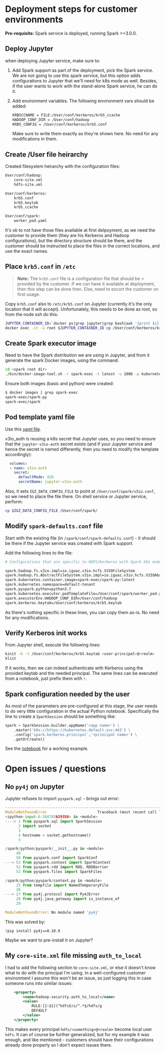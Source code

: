 # Deployment steps for customer environments

**Pre-requisite:** Spark service is deployed, running Spark >=3.0.0.

## Deploy Jupyter

when deploying Jupyter service, make sure to:

1. Add Spark support as part of the deployment, pick the Spark service. We are not going to use this spark service, but this option adds configurations to Jupyter that we'll need for k8s mode as well. Besides, if the user wants to work with the stand-alone Spark service, he can do it.
2. Add environment variables. The following environment vars should be added:

    ```bash
    KRB5CCNAME = FILE:/User/conf/kerberos/krb5_ccache
    HADOOP_CONF_DIR = /User/conf/hadoop
    KRB5_CONFIG = /User/conf/kerberos/krb5.conf
    ```

    Make sure to write them exactly as they're shown here. No need for any modifications in them.

## Create /User file heirarchy

Created filesystem heirarchy with the configuration files:

```bash
User/conf/hadoop:
    core-site.xml
    hdfs-site.xml

User/conf/kerberos:
    krb5.conf
    krb5.keytab
    krb5_ccache

User/conf/spark:
    worker_pod.yaml
```

It's ok to not have those files available at first delpoyment, as we need the customer to provide them (they are his Kerberos and Hadoop configurations), but the directory structure should be there, and the customer should be instructed to place the files in the correct locations, and use the exact names.

## Place `krb5.conf` in `/etc`

>**Note:** The `krb5.conf` file is a configuration file that should be <
provided by the customer. If we can have it available at deployment, then this step can be done then. Else, need to escort the customer on first usage.

Copy `krb5.conf` also to `/etc/krb5.conf` on Jupyter (currently it's the only location that it will accept). Unfortunately, this needs to be done as root, so from the node ssh do this:

```bash
JUPYTER_CONTAINER_ID=`docker ps|grep jupyter|grep bash|awk '{print $1}'`
docker exec -it -u root $JUPYTER_CONTAINER_ID cp /User/conf/kerberos/krb5.conf /etc/krb5.conf
```

## Create Spark executor image

Need to have the Spark distribution we are using in Jupyter, and from it generate the spark Docker images, using the command:

```bash
cd <spark root dir>
./bin/docker-image-tool.sh -r spark-exec -t latest -u 1000 -p kubernetes/dockerfiles/spark/bindings/python/Dockerfile build
```

Ensure both images (basic and python) were created:

```bash
$ docker images | grep spark-exec
spark-exec/spark-py                                                                                                               latest                                  f059bac69989        13 seconds ago       992MB
spark-exec/spark                                                                                                                  latest                                  22f1da7cc733        About a minute ago   522MB
```

## Pod template yaml file

Use this [yaml file](./worker_pod.yaml).

v3io_auth is reusing a k8s secret that Jupyter uses, so you need to ensure that the `jupyter-v3io-auth` secret exists (and if your Jupyter service and hence the secret is named differently, then you need to modify the template accordingly):

```yaml
  volumes:
  - name: v3io-auth
    secret:
      defaultMode: 420
      secretName: jupyter-v3io-auth
```

Also, it sets `IGZ_DATA_CONFIG_FILE` to point at `/User/conf/spark/v3io.conf`, so we need to place the file there. On shell service or Jupyter service, perform:

```bash
cp $IGZ_DATA_CONFIG_FILE /User/conf/spark/
```

## Modify `spark-defaults.conf` file

Start with the existing file (in `/spark/conf/spark-defaults.conf`) - it should be there if the Jupyter service was created with Spark support.

Add the following lines to the file:

```bash
# Configurations that are specific to HDFS/Kerberos with Spark k8s mode.

spark.hadoop.fs.v3io.impl=io.iguaz.v3io.hcfs.V3IOFileSystem
spark.hadoop.fs.AbstractFileSystem.v3io.impl=io.iguaz.v3io.hcfs.V3IOAbstractFileSystem
spark.kubernetes.container.image=spark-exec/spark-py:latest
spark.kubernetes.namespace=default-tenant
spark.pyspark.python=python3.7
spark.kubernetes.executor.podTemplateFile=/User/conf/spark/worker_pod.yaml
spark.executorEnv.HADOOP_CONF_DIR=/User/conf/hadoop
spark.kerberos.keytab=/User/conf/kerberos/krb5.keytab
```

As there's nothing specific in these lines, you can copy them as-is. No need for any modifications.

## Verify Kerberos init works

From Jupyter shell, execute the following lines:

```bash
kinit -k -t /User/conf/kerberos/krb5.keytab <user-principal>@<realm>
klist
```

If it works, then we can indeed authenticate with Kerberos using the provided keytab and the needed principal.
The same lines can be executed from a notebook, just prefix them with `!`.

## Spark configuration needed by the user

As most of the parameters are pre-configured at this stage, the user needs to do very little configuration in the actual Python notebook. Specifically the line to create a `SparkSession` should be something like:

```python
spark = SparkSession.builder.appName('<app name>') \
    .master('k8s://https://kubernetes.default.svc:443') \
    .config('spark.kerberos.principal','<principal name>') \
    .getOrCreate()
```

See the [notebook](./spark-k8s.ipynb) for a working example.

# Open issues / questions

## No `py4j` on Jupyter

Jupyter refuses to import `pyspark.sql` - brings out error:

```python
---------------------------------------------------------------------------
ModuleNotFoundError                       Traceback (most recent call last)
<ipython-input-6-384785b29356> in <module>
----> 1 from pyspark.sql import SparkSession
      2 import socket
      3 
      4 hostname = socket.gethostname()
      5 

/spark/python/pyspark/__init__.py in <module>
     49 
     50 from pyspark.conf import SparkConf
---> 51 from pyspark.context import SparkContext
     52 from pyspark.rdd import RDD, RDDBarrier
     53 from pyspark.files import SparkFiles

/spark/python/pyspark/context.py in <module>
     25 from tempfile import NamedTemporaryFile
     26 
---> 27 from py4j.protocol import Py4JError
     28 from py4j.java_gateway import is_instance_of
     29 

ModuleNotFoundError: No module named 'py4j'
```

This was solved by:

```!pip install py4j==0.10.9```

Maybe we want to pre-install it on Jupyter?

## My `core-site.xml` file missing `auth_to_local`

I had to add the following section to `core-site.xml`, or else it doesn't know what to do with the principal I'm using. In a well-configured customer environment I assume this won't be an issue, so just logging this in case someone runs into similar issues:

```xml
    <property>
        <name>hadoop.security.auth_to_local</name>
        <value>
            RULE:[2:$1](^hdfs$)s/^.*$/hdfs/g
            DEFAULT
        </value>
    </property>
```

This makes every principal `hdfs/<something>@<realm>` become local user `hdfs`. It can of course be further generalized, but for my example it was enough, and like mentioned - customers should have their configurations already done properly so I don't expect issues there.